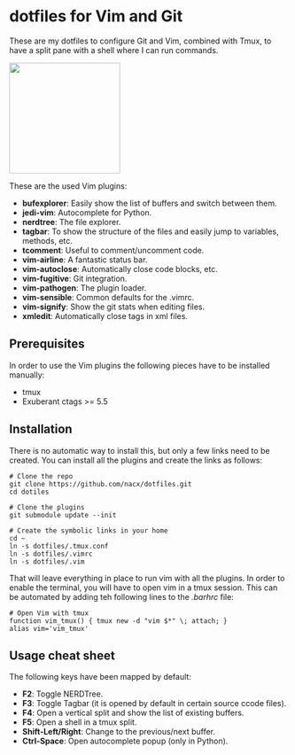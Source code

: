 dotfiles for Vim and Git
========================

These are my dotfiles to configure Git and Vim, combined with Tmux, to have a split pane with a shell where I can run commands.

<a href="http://i.imgur.com/kXOOxfz.png"><img src="http://i.imgur.com/kXOOxfz.png" height="200"/></a>

These are the used Vim plugins:

* **bufexplorer**: Easily show the list of buffers and switch between them.
* **jedi-vim**: Autocomplete for Python.
* **nerdtree**: The file explorer.
* **tagbar**: To show the structure of the files and easily jump to variables, methods, etc.
* **tcomment**: Useful to comment/uncomment code.
* **vim-airline**: A fantastic status bar.
* **vim-autoclose**: Automatically close code blocks, etc.
* **vim-fugitive**: Git integration.
* **vim-pathogen**: The plugin loader.
* **vim-sensible**: Common defaults for the .vimrc.
* **vim-signify**: Show the git stats when editing files.
* **xmledit**: Automatically close tags in xml files.

Prerequisites
-------------

In order to use the Vim plugins the following pieces have to be installed manually:

* tmux
* Exuberant ctags >= 5.5

Installation
------------

There is no automatic way to install this, but only a few links need to be created. You can install all the plugins and create the links as follows:

    # Clone the repo
    git clone https://github.com/nacx/dotfiles.git
    cd dotiles

    # Clone the plugins
    git submodule update --init

    # Create the symbolic links in your home
    cd ~
    ln -s dotfiles/.tmux.conf
    ln -s dotfiles/.vimrc
    ln -s dotfiles/.vim

That will leave everything in place to run vim with all the plugins. In order to enable the terminal, you will have to open vim in a tmux session. This can be automated by adding teh following lines to the *.barhrc* file:

    # Open Vim with tmux
    function vim_tmux() { tmux new -d "vim $*" \; attach; }
    alias vim='vim_tmux'

Usage cheat sheet
-----------------

The following keys have been mapped by default:

* **F2**: Toggle NERDTree.
* **F3**: Toggle Tagbar (it is opened by default in certain source ccode files).
* **F4**: Open a vertical split and show the list of existing buffers.
* **F5**: Open a shell in a tmux split.
* **Shift-Left/Right**: Change to the previous/next buffer.
* **Ctrl-Space**: Open autocomplete popup (only in Python).
